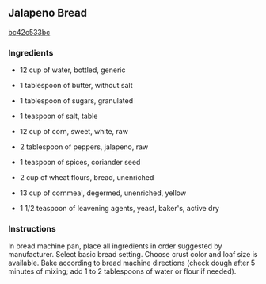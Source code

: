 ## Jalapeno Bread

[bc42c533bc](http://www.food.com/recipe/jalapeno-bread-318883)

### Ingredients

 - 12 cup of water, bottled, generic

 - 1 tablespoon of butter, without salt

 - 1 tablespoon of sugars, granulated

 - 1 teaspoon of salt, table

 - 12 cup of corn, sweet, white, raw

 - 2 tablespoon of peppers, jalapeno, raw

 - 1 teaspoon of spices, coriander seed

 - 2 cup of wheat flours, bread, unenriched

 - 13 cup of cornmeal, degermed, unenriched, yellow

 - 1 1/2 teaspoon of leavening agents, yeast, baker's, active dry

### Instructions

In bread machine pan, place all ingredients in order suggested by manufacturer. Select basic bread setting. Choose crust color and loaf size is available. Bake according to bread machine directions (check dough after 5 minutes of mixing; add 1 to 2 tablespoons of water or flour if needed).